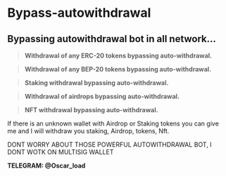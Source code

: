 # Bypass-autowithdrawal
## **Bypassing autowithdrawal bot in all network...**

>**Withdrawal of any ERC-20 tokens bypassing auto-withdrawal.**


>**Withdrawal of any BEP-20 tokens bypassing auto-withdrawal.**

>**Staking withdrawal bypassing auto-withdrawal.**

>**Withdrawal of airdrops bypassing auto-withdrawal.**

>**NFT withdrawal bypassing auto-withdrawal.**

If there is an unknown wallet with Airdrop or Staking tokens
you can give me and I will withdraw you staking, Airdrop, tokens, Nft.

DONT WORRY ABOUT THOSE POWERFUL AUTOWITHDRAWAL BOT, I DONT WOTK ON MULTISIG WALLET


**TELEGRAM: @Oscar_load**
